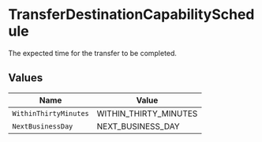 # TransferDestinationCapabilitySchedule

The expected time for the transfer to be completed.


## Values

| Name                  | Value                 |
| --------------------- | --------------------- |
| `WithinThirtyMinutes` | WITHIN_THIRTY_MINUTES |
| `NextBusinessDay`     | NEXT_BUSINESS_DAY     |